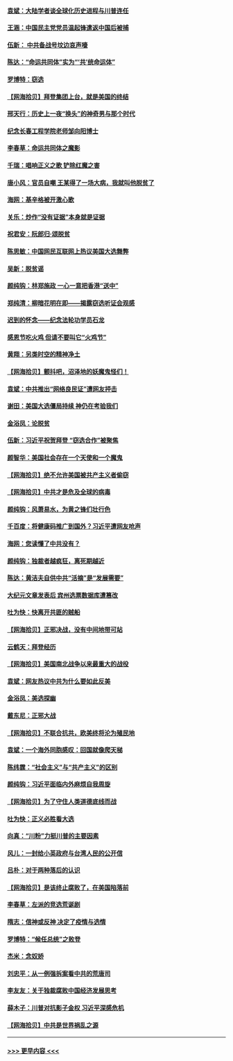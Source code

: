 #### [袁斌：大陆学者谈全球化历史进程与川普连任](../pages/nsc993/n12594690.md?t=12041102) 
#### [王涵：中国民主党党员温起锋遣返中国后被捕](../pages/nsc993/n12594540.md?t=12041102) 
#### [伍新： 中共备战号坟边哀声嚎](../pages/nsc993/n12593086.md?t=12041102) 
#### [陈达：“命运共同体”实为“‘共’统命运体”](../pages/nsc993/n12590865.md?t=12041102) 
#### [罗博特：窃选](../pages/nsc993/n12590619.md?t=12041102) 
#### [【网海拾贝】拜登集团上台，就是美国的终结](../pages/nsc993/n12589725.md?t=12041102) 
#### [邢天行：历史上一夜“换头”的神奇男与那个时代](../pages/nsc993/n12589424.md?t=12041102) 
#### [纪念长春工程学院老师邹向阳博士](../pages/nsc993/n12585390.md?t=12041102) 
#### [李春草：命运共同体之魔影](../pages/nsc993/n12585026.md?t=12041102) 
#### [千瑞：唱响正义之歌 铲除红魔之害](../pages/nsc993/n12585002.md?t=12041102) 
#### [唐小风：官员自嘲 王某得了一场大病，我就叫他脱贫了](../pages/nsc993/n12584981.md?t=12041102) 
#### [海网：基辛格被开激心歌](../pages/nsc993/n12584946.md?t=12041102) 
#### [关乐：炒作“没有证据”本身就是证据](../pages/nsc993/n12583146.md?t=12041102) 
#### [祝君安：阮郎归‧颂脱贫](../pages/nsc993/n12583119.md?t=12041102) 
#### [陈思敏：中国网民互联网上热议美国大选舞弊](../pages/nsc993/n12582845.md?t=12041102) 
#### [吴新：脱贫谣](../pages/nsc993/n12580839.md?t=12041102) 
#### [颜纯钩：林郑施政 一心一意把香港“送中”](../pages/nsc993/n12580805.md?t=12041102) 
#### [郑纯清：柳暗花明在即——揭露窃选听证会观感](../pages/nsc993/n12580795.md?t=12041102) 
#### [迟到的怀念——纪念法轮功学员石龙](../pages/nsc993/n12580245.md?t=12041102) 
#### [感恩节吃火鸡  但请不要叫它“火鸡节”](../pages/nsc993/n12580252.md?t=12041102) 
#### [黄翔：另类时空的精神净土](../pages/nsc993/n12578638.md?t=12041102) 
#### [【网海拾贝】颤抖吧，沼泽地的妖魔鬼怪们！](../pages/nsc993/n12578552.md?t=12041102) 
#### [袁斌：中共推出“网络良民证”遭网友抨击](../pages/nsc993/n12578511.md?t=12041102) 
#### [谢田：美国大选僵局持续 神仍在考验我们](../pages/nsc993/n12577432.md?t=12041102) 
#### [金浴凤：论脱贫](../pages/nsc993/n12576386.md?t=12041102) 
#### [伍新：习近平祝贺拜登 “窃选合作”被聚焦](../pages/nsc993/n12576358.md?t=12041102) 
#### [颜智华：美国社会存在一个天使和一个魔鬼](../pages/nsc993/n12574299.md?t=12041102) 
#### [【网海拾贝】绝不允许美国被共产主义者偷窃](../pages/nsc993/n12573396.md?t=12041102) 
#### [【网海拾贝】中共才是危及全球的病毒](../pages/nsc993/n12571204.md?t=12041102) 
#### [颜纯钩：风萧易水，为黄之锋们壮行色](../pages/nsc993/n12571487.md?t=12041102) 
#### [千百度：将健康码推广到国外？习近平遭网友呛声](../pages/nsc993/n12570808.md?t=12041102) 
#### [海网：您读懂了中共没有？](../pages/nsc993/n12570487.md?t=12041102) 
#### [颜纯钩：独裁者越疯狂，离死期越近](../pages/nsc993/n12569055.md?t=12041102) 
#### [陈达：黄洁夫自供中共“活摘”是“发展需要”](../pages/nsc993/n12568541.md?t=12041102) 
#### [大纪元文章发表后 宾州选票数据库遭篡改](../pages/nsc993/n12568105.md?t=12041102) 
#### [吐为快：快离开共匪的贼船](../pages/nsc993/n12568462.md?t=12041102) 
#### [【网海拾贝】正邪决战，没有中间地带可站](../pages/nsc993/n12568439.md?t=12041102) 
#### [云鹤天：拜登经历](../pages/nsc993/n12567294.md?t=12041102) 
#### [【网海拾贝】美国南北战争以来最重大的战役](../pages/nsc993/n12567247.md?t=12041102) 
#### [袁斌：网友热议中共为什么要如此反美](../pages/nsc993/n12567162.md?t=12041102) 
#### [金浴凤：美选探幽](../pages/nsc993/n12567147.md?t=12041102) 
#### [戴东尼：正邪大战](../pages/nsc993/n12567033.md?t=12041102) 
#### [【网海拾贝】不联合抗共，欧美终将沦为殖民地](../pages/nsc993/n12565068.md?t=12041102) 
#### [袁斌：一个海外同胞感叹：回国就像爬天梯](../pages/nsc993/n12564986.md?t=12041102) 
#### [陈纬霆：“社会主义”与“共产主义”的区别](../pages/nsc993/n12562417.md?t=12041102) 
#### [颜纯钩：习近平面临内外麻烦自我周旋](../pages/nsc993/n12563356.md?t=12041102) 
#### [【网海拾贝】为了守住人类道德底线而战](../pages/nsc993/n12562542.md?t=12041102) 
#### [吐为快：正义必胜看大选](../pages/nsc993/n12561967.md?t=12041102) 
#### [向真：“川粉”力挺川普的主要因素](../pages/nsc993/n12560774.md?t=12041102) 
#### [风儿：一封给小英政府与台湾人民的公开信](../pages/nsc993/n12560581.md?t=12041102) 
#### [吕朴：对于两种落后的认识](../pages/nsc993/n12560492.md?t=12041102) 
#### [【网海拾贝】是该终止腐败了，在美国陷落前](../pages/nsc993/n12559936.md?t=12041102) 
#### [李春草：左派的竞选荒诞剧](../pages/nsc993/n12558380.md?t=12041102) 
#### [隋志：信神或反神 决定了疫情与选情](../pages/nsc993/n12558255.md?t=12041102) 
#### [罗博特：“候任总统”之败登](../pages/nsc993/n12558189.md?t=12041102) 
#### [杰米：念奴娇](../pages/nsc993/n12558174.md?t=12041102) 
#### [刘忠平：从一例强拆案看中共的荒唐司](../pages/nsc993/n12558036.md?t=12041102) 
#### [李友友：关于独裁腐败中国经济发展思考](../pages/nsc993/n12558004.md?t=12041102) 
#### [薛木子：川普对抗影子金权 习近平深感危机](../pages/nsc993/n12557342.md?t=12041102) 
#### [【网海拾贝】中共是世界祸乱之源](../pages/nsc993/n12555353.md?t=12041102) 

----
#### [ >>> 更早内容 <<< ](../indexes/nsc993-earlier.md)
